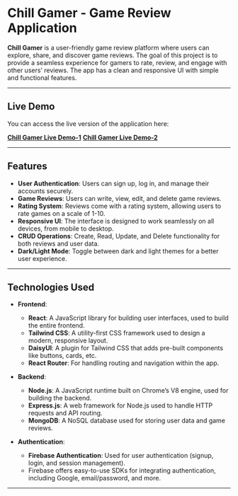 # Chill Gamer - Game Review Application

**Chill Gamer** is a user-friendly game review platform where users can explore, share, and discover game reviews. The goal of this project is to provide a seamless experience for gamers to rate, review, and engage with other users’ reviews. The app has a clean and responsive UI with simple and functional features.

---

## Live Demo
You can access the live version of the application here:

[**Chill Gamer Live Demo-1**](https://chill-gamer-b10a10.firebaseapp.com)
[**Chill Gamer Live Demo-2**](https://chill-gamer-b10a10.firebaseapp.com)

---

## Features

- **User Authentication**: Users can sign up, log in, and manage their accounts securely.
- **Game Reviews**: Users can write, view, edit, and delete game reviews.
- **Rating System**: Reviews come with a rating system, allowing users to rate games on a scale of 1-10.
- **Responsive UI**: The interface is designed to work seamlessly on all devices, from mobile to desktop.
- **CRUD Operations**: Create, Read, Update, and Delete functionality for both reviews and user data.
- **Dark/Light Mode**: Toggle between dark and light themes for a better user experience.

---

## Technologies Used

- **Frontend**:
  - **React**: A JavaScript library for building user interfaces, used to build the entire frontend.
  - **Tailwind CSS**: A utility-first CSS framework used to design a modern, responsive layout.
  - **DaisyUI**: A plugin for Tailwind CSS that adds pre-built components like buttons, cards, etc.
  - **React Router**: For handling routing and navigation within the app.

- **Backend**:
  - **Node.js**: A JavaScript runtime built on Chrome’s V8 engine, used for building the backend.
  - **Express.js**: A web framework for Node.js used to handle HTTP requests and API routing.
  - **MongoDB**: A NoSQL database used for storing user data and game reviews.

- **Authentication**:
  - **Firebase Authentication**: Used for user authentication (signup, login, and session management).
  - Firebase offers easy-to-use SDKs for integrating authentication, including Google, email/password, and more.

---
